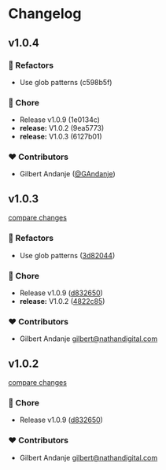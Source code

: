 # Changelog


## v1.0.4


### 💅 Refactors

- Use glob patterns (c598b5f)

### 🏡 Chore

- Release v1.0.9 (1e0134c)
- **release:** V1.0.2 (9ea5773)
- **release:** V1.0.3 (6127b01)

### ❤️ Contributors

- Gilbert Andanje ([@GAndanje](http://github.com/GAndanje))

## v1.0.3

[compare changes](https://github.com/microservices-suite/node-microservices-suite/compare/v1.0.8...v1.0.3)

### 💅 Refactors

- Use glob patterns ([3d82044](https://github.com/microservices-suite/node-microservices-suite/commit/3d82044))

### 🏡 Chore

- Release v1.0.9 ([d832650](https://github.com/microservices-suite/node-microservices-suite/commit/d832650))
- **release:** V1.0.2 ([4822c85](https://github.com/microservices-suite/node-microservices-suite/commit/4822c85))

### ❤️ Contributors

- Gilbert Andanje <gilbert@nathandigital.com>

## v1.0.2

[compare changes](https://github.com/microservices-suite/node-microservices-suite/compare/v1.0.8...v1.0.2)

### 🏡 Chore

- Release v1.0.9 ([d832650](https://github.com/microservices-suite/node-microservices-suite/commit/d832650))

### ❤️ Contributors

- Gilbert Andanje <gilbert@nathandigital.com>

